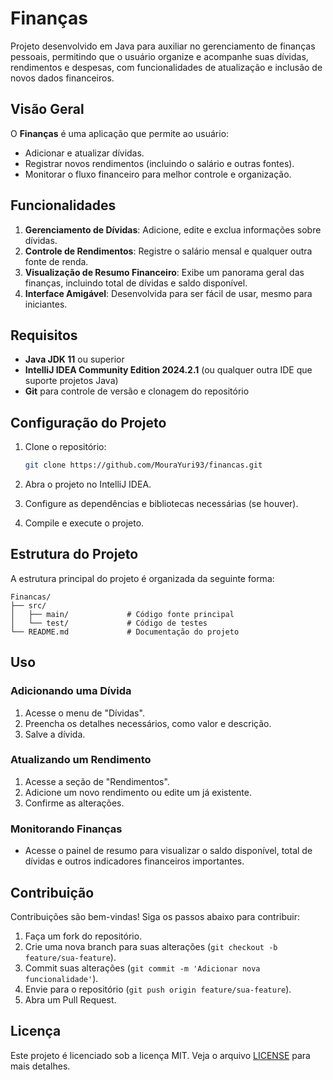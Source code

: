 # Finanças

Projeto desenvolvido em Java para auxiliar no gerenciamento de finanças pessoais, permitindo que o usuário organize e acompanhe suas dívidas, rendimentos e despesas, com funcionalidades de atualização e inclusão de novos dados financeiros.

## Visão Geral

O **Finanças** é uma aplicação que permite ao usuário:

- Adicionar e atualizar dívidas.
- Registrar novos rendimentos (incluindo o salário e outras fontes).
- Monitorar o fluxo financeiro para melhor controle e organização.

## Funcionalidades

1. **Gerenciamento de Dívidas**: Adicione, edite e exclua informações sobre dívidas.
2. **Controle de Rendimentos**: Registre o salário mensal e qualquer outra fonte de renda.
3. **Visualização de Resumo Financeiro**: Exibe um panorama geral das finanças, incluindo total de dívidas e saldo disponível.
4. **Interface Amigável**: Desenvolvida para ser fácil de usar, mesmo para iniciantes.

## Requisitos

- **Java JDK 11** ou superior
- **IntelliJ IDEA Community Edition 2024.2.1** (ou qualquer outra IDE que suporte projetos Java)
- **Git** para controle de versão e clonagem do repositório

## Configuração do Projeto

1. Clone o repositório:

   ```bash
   git clone https://github.com/MouraYuri93/financas.git
   ```

2. Abra o projeto no IntelliJ IDEA.

3. Configure as dependências e bibliotecas necessárias (se houver).

4. Compile e execute o projeto.

## Estrutura do Projeto

A estrutura principal do projeto é organizada da seguinte forma:

```plaintext
Financas/
├── src/
│   ├── main/             # Código fonte principal
│   └── test/             # Código de testes
└── README.md             # Documentação do projeto
```

## Uso

### Adicionando uma Dívida

1. Acesse o menu de "Dívidas".
2. Preencha os detalhes necessários, como valor e descrição.
3. Salve a dívida.

### Atualizando um Rendimento

1. Acesse a seção de "Rendimentos".
2. Adicione um novo rendimento ou edite um já existente.
3. Confirme as alterações.

### Monitorando Finanças

- Acesse o painel de resumo para visualizar o saldo disponível, total de dívidas e outros indicadores financeiros importantes.

## Contribuição

Contribuições são bem-vindas! Siga os passos abaixo para contribuir:

1. Faça um fork do repositório.
2. Crie uma nova branch para suas alterações (`git checkout -b feature/sua-feature`).
3. Commit suas alterações (`git commit -m 'Adicionar nova funcionalidade'`).
4. Envie para o repositório (`git push origin feature/sua-feature`).
5. Abra um Pull Request.

## Licença

Este projeto é licenciado sob a licença MIT. Veja o arquivo [LICENSE](LICENSE) para mais detalhes.
